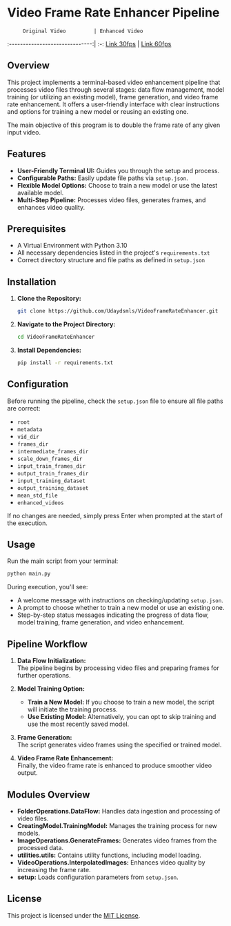 # Video Frame Rate Enhancer Pipeline

         Original Video         | Enhanced Video
:------------------------------:| :-:
 [Link 30fps](assets/30fps.mp4) |   [Link 60fps](assets/60fps.mp4)

## Overview

This project implements a terminal-based video enhancement pipeline that processes video files through several stages:
data flow management, model training (or utilizing an existing model), frame generation, and video frame rate
enhancement. It offers a user-friendly interface with clear instructions and options for training a new model or reusing
an existing one.

The main objective of this program is to double the frame rate of any given input video.

## Features

- **User-Friendly Terminal UI:** Guides you through the setup and process.
- **Configurable Paths:** Easily update file paths via `setup.json`.
- **Flexible Model Options:** Choose to train a new model or use the latest available model.
- **Multi-Step Pipeline:** Processes video files, generates frames, and enhances video quality.

## Prerequisites

- A Virtual Environment with Python 3.10
- All necessary dependencies listed in the project's `requirements.txt`
- Correct directory structure and file paths as defined in `setup.json`

## Installation

1. **Clone the Repository:**
   ```bash
   git clone https://github.com/Udaydsmls/VideoFrameRateEnhancer.git
   ```
2. **Navigate to the Project Directory:**
   ```bash
   cd VideoFrameRateEnhancer
   ```
3. **Install Dependencies:**
   ```bash
   pip install -r requirements.txt
   ```

## Configuration

Before running the pipeline, check the `setup.json` file to ensure all file paths are correct:

- `root`
- `metadata`
- `vid_dir`
- `frames_dir`
- `intermediate_frames_dir`
- `scale_down_frames_dir`
- `input_train_frames_dir`
- `output_train_frames_dir`
- `input_training_dataset`
- `output_training_dataset`
- `mean_std_file`
- `enhanced_videos`

If no changes are needed, simply press Enter when prompted at the start of the execution.

## Usage

Run the main script from your terminal:

```bash
python main.py
```

During execution, you'll see:

- A welcome message with instructions on checking/updating `setup.json`.
- A prompt to choose whether to train a new model or use an existing one.
- Step-by-step status messages indicating the progress of data flow, model training, frame generation, and video
  enhancement.

## Pipeline Workflow

1. **Data Flow Initialization:**  
   The pipeline begins by processing video files and preparing frames for further operations.

2. **Model Training Option:**
    - **Train a New Model:** If you choose to train a new model, the script will initiate the training process.
    - **Use Existing Model:** Alternatively, you can opt to skip training and use the most recently saved model.

3. **Frame Generation:**  
   The script generates video frames using the specified or trained model.

4. **Video Frame Rate Enhancement:**  
   Finally, the video frame rate is enhanced to produce smoother video output.

## Modules Overview

- **FolderOperations.DataFlow:** Handles data ingestion and processing of video files.
- **CreatingModel.TrainingModel:** Manages the training process for new models.
- **ImageOperations.GenerateFrames:** Generates video frames from the processed data.
- **utilities.utils:** Contains utility functions, including model loading.
- **VideoOperations.InterpolatedImages:** Enhances video quality by increasing the frame rate.
- **setup:** Loads configuration parameters from `setup.json`.

## License

This project is licensed under the [MIT License](LICENSE).
